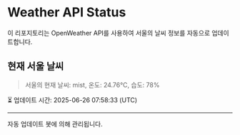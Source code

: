 
# Weather API Status

이 리포지토리는 OpenWeather API를 사용하여 서울의 날씨 정보를 자동으로 업데이트합니다.

## 현재 서울 날씨
> 서울의 현재 날씨: mist, 온도: 24.76°C, 습도: 78%

⏳ 업데이트 시간: 2025-06-26 07:58:33 (UTC)

---
자동 업데이트 봇에 의해 관리됩니다.

